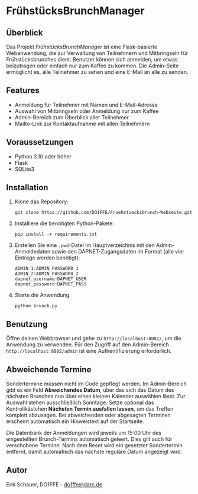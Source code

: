 # FrühstücksBrunchManager

## Überblick
Das Projekt *FrühstücksBrunchManager* ist eine Flask-basierte Webanwendung, die zur Verwaltung von Teilnehmern und Mitbringseln für Frühstücksbrunches dient. Benutzer können sich anmelden, um etwas beizutragen oder einfach nur zum Kaffee zu kommen. Die Admin-Seite ermöglicht es, alle Teilnehmer zu sehen und eine E-Mail an alle zu senden.

## Features
- Anmeldung für Teilnehmer mit Namen und E-Mail-Adresse
- Auswahl von Mitbringseln oder Anmeldung nur zum Kaffee
- Admin-Bereich zum Überblick aller Teilnehmer
- Mailto-Link zur Kontaktaufnahme mit allen Teilnehmern

## Voraussetzungen
- Python 3.10 oder höher
- Flask
- SQLite3

## Installation
1. Klone das Repository:
   ```
   git clone https://github.com/DO1FFE/Fruehstuecksbrunch-Webseite.git
   ```
2. Installiere die benötigten Python-Pakete:
   ```
   pip install -r requirements.txt
   ```
3. Erstellen Sie eine `.pwd`-Datei im Hauptverzeichnis mit den Admin-Anmeldedaten sowie den DAPNET-Zugangsdaten im Format (alle vier Einträge werden benötigt):
   ```
   ADMIN_1:ADMIN_PASSWORD_1
   ADMIN_2:ADMIN_PASSWORD_2
   dapnet_username:DAPNET_USER
   dapnet_password:DAPNET_PASS
   ```
4. Starte die Anwendung:
   ```
   python brunch.py
   ```

## Benutzung
Öffne deinen Webbrowser und gehe zu `http://localhost:8082/`, um die Anwendung zu verwenden. Für den Zugriff auf den Admin-Bereich `http://localhost:8082/admin` ist eine Authentifizierung erforderlich.

## Abweichende Termine
Sondertermine müssen nicht im Code gepflegt werden. Im Admin-Bereich gibt es
ein Feld **Abweichendes Datum**, über das sich das Datum des nächsten Brunches
nun über einen kleinen Kalender auswählen lässt. Zur Auswahl stehen ausschließlich
Sonntage. Setze optional das Kontrollkästchen
**Nächsten Termin ausfallen lassen**, um das Treffen komplett abzusagen. Bei
abweichenden oder abgesagten Terminen erscheint automatisch ein Hinweistext auf
der Startseite.

Die Datenbank der Anmeldungen wird jeweils um 15:00 Uhr des eingestellten
Brunch-Termins automatisch geleert. Dies gilt auch für verschobene Termine.
Nach dem Reset wird ein gesetzter Sondertermin entfernt, damit automatisch das
nächste reguläre Datum angezeigt wird.

## Autor
Erik Schauer, DO1FFE - do1ffe@darc.de
